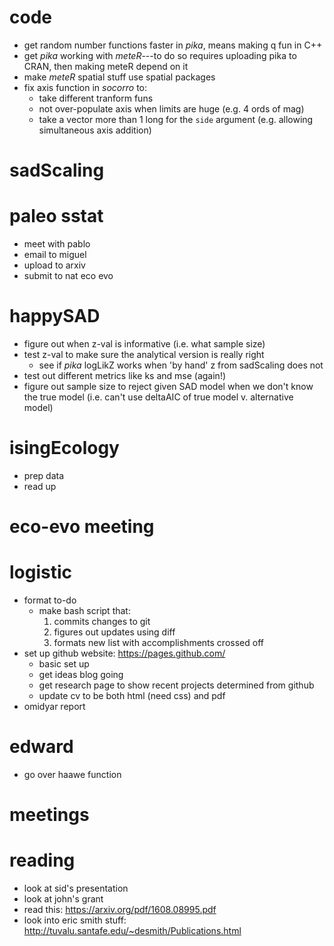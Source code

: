 # code
- get random number functions faster in *pika*, means making q fun in C++
- get *pika* working with *meteR*---to do so requires uploading pika to CRAN, then making meteR depend on it
- make *meteR* spatial stuff use spatial packages
- fix axis function in *socorro* to:
    - take different tranform funs
    - not over-populate axis when limits are huge (e.g. 4 ords of mag)
    - take a vector more than 1 long for the `side` argument (e.g. allowing simultaneous axis addition)


# sadScaling

# paleo sstat
- meet with pablo
- email to miguel
- upload to arxiv
- submit to nat eco evo

# happySAD
- figure out when z-val is informative (i.e. what sample size)
- test z-val to make sure the analytical version is really right 
    - see if *pika* logLikZ works when 'by hand' z from sadScaling does not
- test out different metrics like ks and mse (again!)
- figure out sample size to reject given SAD model when we don't know the true model (i.e. can't use deltaAIC of true model v. alternative model)


# isingEcology
- prep data
- read up

# eco-evo meeting

# logistic
- format to-do
    - make bash script that:
        1. commits changes to git
        2. figures out updates using diff
        3. formats new list with accomplishments crossed off
- set up github website: https://pages.github.com/
    - basic set up
    - get ideas blog going
    - get research page to show recent projects determined from github
    - update cv to be both html (need css) and pdf
- omidyar report

# edward
- go over haawe function


# meetings

# reading
- look at sid's presentation
- look at john's grant
- read this: https://arxiv.org/pdf/1608.08995.pdf
- look into eric smith stuff: http://tuvalu.santafe.edu/~desmith/Publications.html
